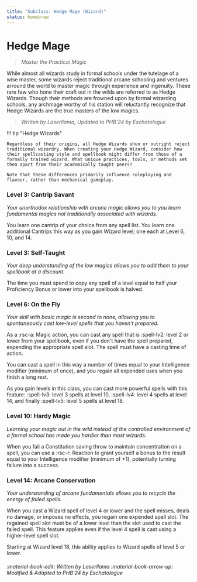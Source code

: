 ```yaml
---
title: "Subclass: Hedge Mage (Wizard)"
status: homebrew
---
```


<p style="display:none">
Master the Practical Magic
</p>

# Hedge Mage

> *Master the Practical Magic* 

While almost all wizards study in formal schools under the tutelage of a wise master, some wizards reject traditional arcane schooling and ventures arround the world to master magic through experience and ingenuity. These rare few who hone their craft out in the wilds are referred to as Hedge Wizards. Though their methods are frowned upon by formal wizarding schools, any archmage worthy of his station will reluctantly recognize that Hedge Wizards are the true masters of the low magics.

> *Written by Laserllama, Updated to PHB'24 by Eschatologue* 

!!! tip "Hedge Wizards"

    Regardless of their origins, all Hedge Wizards shun or outright reject traditional wizardry. When creating your Hedge Wizard, consider how their spellcasting style and spellbook might differ from those of a formally trained wizard. What unique practices, tools, or methods set them apart from their academically taught peers?  

    Note that these differences primarily influence roleplaying and flavour, rather than mechanical gameplay.

### Level 3: Cantrip Savant

*Your unorthodox relationship with arcane magic allows you to you learn fundamental magics not traditionally associated with wizards.*

You learn one cantrip of your choice from any spell list. You learn one additional Cantrips this way as you gain Wizard level; one each at Level 6, 10, and 14.

### Level 3: Self-Taught

*Your deep understanding of the low magics allows you to add them to your spellbook at a discount.* 

The time you must spend to copy any spell of a level equal to half your Proficiency Bonus or lower into your spellbook is halved.

### Level 6: On the Fly

*Your skill with basic magic is second to none, allowing you to spontaneously cast low-level spells that you haven't prepared.* 

As a :rsc-a: Magic action, you can cast any spell that is :spell-lv2: level 2 or lower from your spellbook, even if you don't have the spell prepared, expending the appropriate spell slot. The spell must have a casting time of action.

You can cast a spell in this way a number of times equal to your Intelligence modifier (minimum of once), and you regain all expended uses when you finish a long rest.

As you gain levels in this class, you can cast more powerful spells with this feature: :spell-lv3: level 3 spells at level 10, :spell-lv4: level 4 spells at level 14, and finally :spell-lv5: level 5 spells at level 18.

### Level 10: Hardy Magic

*Learning your magic out in the wild instead of the controlled environment of a formal school has made you hardier than most wizards.*

When you fail a Constitution saving throw to maintain concentration on a spell, you can use a :rsc-r: Reaction to grant yourself a bonus to the result equal to your Intelligence modifier (minimum of +1), potentially turning failure into a success.

### Level 14: Arcane Conservation

*Your understanding of arcane fundamentals allows you to recycle the energy of failed spells.*

When you cast a Wizard spell of level 4 or lower and the spell misses, deals no damage, or imposes no effects, you regain one expended spell slot. The regained spell slot must be of a lower level than the slot used to cast the failed spell. This feature applies even if the level 4 spell is cast using a higher-level spell slot.

Starting at Wizard level 18, this ability applies to Wizard spells of level 5 or lower.

###### :material-book-edit: Written by *Laserllama* :material-book-arrow-up: Modified & Adapted to PHB'24 by *Eschatologue*